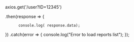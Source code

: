 axios.get('/user?ID=12345')

 .then(response => {
	 
          console.log( response.data);
	  
 })
 .catch(error => {
        console.log("Error to load reports list");
 });
